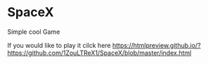 # SpaceX
Simple cool Game


If you would like to play it cilck here
https://htmlpreview.github.io/?https://github.com/1ZouLTReX1/SpaceX/blob/master/index.html
